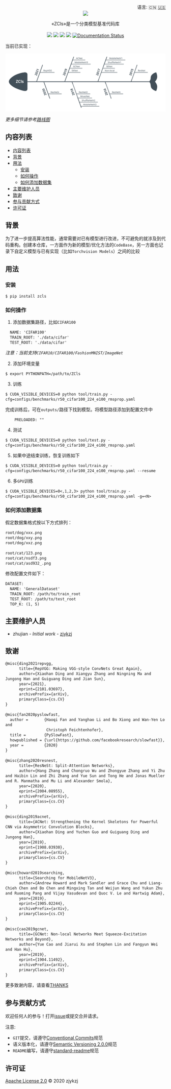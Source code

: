 <div align="right">
  语言:
    🇨🇳
  <a title="英语" href="./README.md">🇺🇸</a>
</div>

 <div align="center"><a title="" href="git@github.com:ZJCV/ZCls.git"><img align="center" src="./imgs/ZCls.png"></a></div>

<p align="center">
  «ZCls»是一个分类模型基准代码库
<br>
<br>
  <a href="https://github.com/RichardLitt/standard-readme"><img src="https://img.shields.io/badge/standard--readme-OK-green.svg?style=flat-square"></a>
  <a href="https://conventionalcommits.org"><img src="https://img.shields.io/badge/Conventional%20Commits-1.0.0-yellow.svg"></a>
  <a href="http://commitizen.github.io/cz-cli/"><img src="https://img.shields.io/badge/commitizen-friendly-brightgreen.svg"></a>
  <a href="https://pypi.org/project/zcls/"><img src="https://img.shields.io/badge/PYPI-zcls-brightgreen"></a>
  <a href='https://zcls.readthedocs.io/en/latest/?badge=latest'>
    <img src='https://readthedocs.org/projects/zcls/badge/?version=latest' alt='Documentation Status' />
  </a>
</p>

当前已实现：

<p align="center">
<img align="center" src="./imgs/roadmap.svg">
</p>

*更多细节请参考[路线图](./docs/roadmap.md)*

## 内容列表

- [内容列表](#内容列表)
- [背景](#背景)
- [用法](#用法)
  - [安装](#安装)
  - [如何操作](#如何操作)
  - [如何添加数据集](#如何添加数据集)
- [主要维护人员](#主要维护人员)
- [致谢](#致谢)
- [参与贡献方式](#参与贡献方式)
- [许可证](#许可证)

## 背景

为了进一步提高算法性能，通常需要对已有模型进行改进，不可避免的就涉及到代码重构。创建本仓库，一方面作为新的模型/优化方法的`CodeBase`，另一方面也记录下自定义模型与已有实现（比如`Torchvision Models`）之间的比较

## 用法

### 安装

```
$ pip install zcls
```

### 如何操作

1. 添加数据集路径，比如`CIFAR100`

```
  NAME: 'CIFAR100'
  TRAIN_ROOT: './data/cifar'
  TEST_ROOT: './data/cifar'
```

*注意：当前支持`CIFAR10/CIFAR100/FashionMNIST/ImageNet`*

2. 添加环境变量

```
$ export PYTHONPATH=/path/to/ZCls
```

3. 训练

```
$ CUDA_VISIBLE_DEVICES=0 python tool/train.py -cfg=configs/benchmarks/r50_cifar100_224_e100_rmsprop.yaml
```

完成训练后，可在`outputs/`路径下找到模型。将模型路径添加到配置文件中

```
    PRELOADED: ""
```

4. 测试

```
$ CUDA_VISIBLE_DEVICES=0 python tool/test.py -cfg=configs/benchmarks/r50_cifar100_224_e100_rmsprop.yaml
```

5. 如果中途结束训练，恢复训练如下

```
$ CUDA_VISIBLE_DEVICES=0 python tool/train.py -cfg=configs/benchmarks/r50_cifar100_224_e100_rmsprop.yaml --resume
```

6. 多`GPU`训练

```
$ CUDA_VISIBLE_DEVICES=0<,1,2,3> python tool/train.py -cfg=configs/benchmarks/r50_cifar100_224_e100_rmsprop.yaml -g=<N>
```

### 如何添加数据集

假定数据集格式按以下方式排列：

```
root/dog/xxx.png
root/dog/xxy.png
root/dog/xxz.png

root/cat/123.png
root/cat/nsdf3.png
root/cat/asd932_.png
```

修改配置文件如下：

```
DATASET:
  NAME: 'GeneralDataset'
  TRAIN_ROOT: /path/to/train_root
  TEST_ROOT: /path/to/test_root
  TOP_K: (1, 5)
```

## 主要维护人员

* zhujian - *Initial work* - [zjykzj](https://github.com/zjykzj)

## 致谢

```
@misc{ding2021repvgg,
      title={RepVGG: Making VGG-style ConvNets Great Again}, 
      author={Xiaohan Ding and Xiangyu Zhang and Ningning Ma and Jungong Han and Guiguang Ding and Jian Sun},
      year={2021},
      eprint={2101.03697},
      archivePrefix={arXiv},
      primaryClass={cs.CV}
}

@misc{fan2020pyslowfast,
  author =       {Haoqi Fan and Yanghao Li and Bo Xiong and Wan-Yen Lo and
                  Christoph Feichtenhofer},
  title =        {PySlowFast},
  howpublished = {\url{https://github.com/facebookresearch/slowfast}},
  year =         {2020}
}

@misc{zhang2020resnest,
      title={ResNeSt: Split-Attention Networks}, 
      author={Hang Zhang and Chongruo Wu and Zhongyue Zhang and Yi Zhu and Haibin Lin and Zhi Zhang and Yue Sun and Tong He and Jonas Mueller and R. Manmatha and Mu Li and Alexander Smola},
      year={2020},
      eprint={2004.08955},
      archivePrefix={arXiv},
      primaryClass={cs.CV}
}

@misc{ding2019acnet,
      title={ACNet: Strengthening the Kernel Skeletons for Powerful CNN via Asymmetric Convolution Blocks}, 
      author={Xiaohan Ding and Yuchen Guo and Guiguang Ding and Jungong Han},
      year={2019},
      eprint={1908.03930},
      archivePrefix={arXiv},
      primaryClass={cs.CV}
}

@misc{howard2019searching,
      title={Searching for MobileNetV3}, 
      author={Andrew Howard and Mark Sandler and Grace Chu and Liang-Chieh Chen and Bo Chen and Mingxing Tan and Weijun Wang and Yukun Zhu and Ruoming Pang and Vijay Vasudevan and Quoc V. Le and Hartwig Adam},
      year={2019},
      eprint={1905.02244},
      archivePrefix={arXiv},
      primaryClass={cs.CV}
}

@misc{cao2019gcnet,
      title={GCNet: Non-local Networks Meet Squeeze-Excitation Networks and Beyond}, 
      author={Yue Cao and Jiarui Xu and Stephen Lin and Fangyun Wei and Han Hu},
      year={2019},
      eprint={1904.11492},
      archivePrefix={arXiv},
      primaryClass={cs.CV}
}
```

更多致谢内容，请查看[THANKS](./THANKS)

## 参与贡献方式

欢迎任何人的参与！打开[issue](https://github.com/ZJCV/ZCls/issues)或提交合并请求。

注意:

* `GIT`提交，请遵守[Conventional Commits](https://www.conventionalcommits.org/en/v1.0.0-beta.4/)规范
* 语义版本化，请遵守[Semantic Versioning 2.0.0](https://semver.org)规范
* `README`编写，请遵守[standard-readme](https://github.com/RichardLitt/standard-readme)规范

## 许可证

[Apache License 2.0](LICENSE) © 2020 zjykzj
